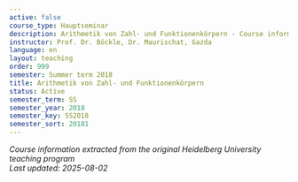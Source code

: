 ```yaml
---
active: false
course_type: Hauptseminar
description: Arithmetik von Zahl- und Funktionenkörpern - Course information and materials.
instructor: Prof. Dr. Böckle, Dr. Maurischat, Gazda
language: en
layout: teaching
order: 999
semester: Summer term 2018
title: Arithmetik von Zahl- und Funktionenkörpern
status: Active
semester_term: SS
semester_year: 2018
semester_key: SS2018
semester_sort: 20181
---
```

*Course information extracted from the original Heidelberg University teaching program*  
*Last updated: 2025-08-02*